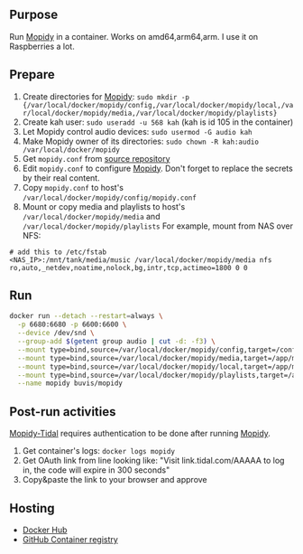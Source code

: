 ## Purpose

Run [Mopidy](https://docs.mopidy.com/en/latest/) in a container. Works on amd64,arm64,arm. I use it on Raspberries a lot.

## Prepare

1. Create directories for [Mopidy](https://docs.mopidy.com/en/latest/): `sudo mkdir -p {/var/local/docker/mopidy/config,/var/local/docker/mopidy/local,/var/local/docker/mopidy/media,/var/local/docker/mopidy/playlists}`
2. Create kah user: `sudo useradd -u 568 kah` (kah is id 105 in the container)
3. Let Mopidy control audio devices: `sudo usermod -G audio kah`
4. Make Mopidy owner of its directories: `sudo chown -R kah:audio /var/local/docker/mopidy`
5. Get `mopidy.conf` from [source repository](https://raw.githubusercontent.com/buvis/container-images/main/apps/mopidy/config/mopidy.conf)
6. Edit `mopidy.conf` to configure [Mopidy](https://docs.mopidy.com/en/latest/config/). Don't forget to replace the secrets by their real content.
7. Copy `mopidy.conf` to host's `/var/local/docker/mopidy/config/mopidy.conf`
8. Mount or copy media and playlists to host's `/var/local/docker/mopidy/media` and `/var/local/docker/mopidy/playlists`
  For example, mount from NAS over NFS:
  ```
  # add this to /etc/fstab
  <NAS_IP>:/mnt/tank/media/music /var/local/docker/mopidy/media nfs ro,auto,_netdev,noatime,nolock,bg,intr,tcp,actimeo=1800 0 0
  ```

## Run

``` bash
docker run --detach --restart=always \
  -p 6680:6680 -p 6600:6600 \
  --device /dev/snd \
  --group-add $(getent group audio | cut -d: -f3) \
  --mount type=bind,source=/var/local/docker/mopidy/config,target=/config,readonly \
  --mount type=bind,source=/var/local/docker/mopidy/media,target=/app/mopidy/media,readonly \
  --mount type=bind,source=/var/local/docker/mopidy/local,target=/app/mopidy/local \
  --mount type=bind,source=/var/local/docker/mopidy/playlists,target=/app/mopidy/playlists \
  --name mopidy buvis/mopidy
```

## Post-run activities

[Mopidy-Tidal](https://pypi.org/project/Mopidy-Tidal/) requires authentication to be done after running [Mopidy](https://docs.mopidy.com/en/latest/).

1. Get container's logs: `docker logs mopidy`
2. Get OAuth link from line looking like: "Visit link.tidal.com/AAAAA to log in, the code will expire in 300 seconds"
3. Copy&paste the link to your browser and approve

## Hosting

- [Docker Hub](https://hub.docker.com/repository/docker/buvis/mopidy)
- [GitHub Container registry](https://ghcr.io/buvis/mopidy)
